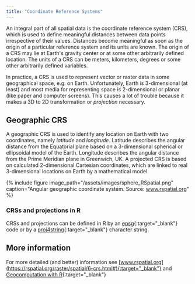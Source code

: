 ```yaml
---
title: "Coordinate Reference Systems"
---
```


An integral part of all spatial data is the coordinate reference system (CRS), which is used to define meaningful distances between data points irrespective of their values.
Distances become meaningful as soon as the origin of a particular reference system and its units are known.
The origin of a CRS may lie at Earth's gravity center or at some other arbitrarily defined location.
The units of a CRS can be meters, kilometers, degrees or some other arbitrarily defined variables.

In practice, a CRS is used to represent vector or raster data in some geographical space, e.g. on Earth. 
Unfortunately, Earth is 3-dimensional (at least) and most media for representing space is 2-dimensional or planar (like paper and computer screens).
This causes a lot of trouble because it makes a 3D to 2D transformation or _projection_ necessary. 



<!--
## Projections
plag RSpatial

A major question in spatial analysis and cartography is how to transform this three dimensional angular system to a two dimensional planar (sometimes called “Cartesian”) system. A planar system is easier to use for certain calculations and required to make maps (unless you have a 3-d printer). The different types of planar coordinate reference systems are referred to as ‘projections’. Examples are ‘Mercator’, ‘UTM’, ‘Robinson’, ‘Lambert’, ‘Sinusoidal’ ‘Robinson’ and ‘Albers’.

There is not one best projection. Some projections can be used for a map of the whole world; other projections are appropriate for small areas only. One of the most important characteristics of a map projection is whether it is “equal area” (the scale of the map is constant) or “conformal” (the shapes of the geographic features are as they are seen on a globe). No two dimensional map projection can be both conformal and equal-area (but they can be approximately both for smaller areas, e.g. UTM, or Lambert Equal Area for a larger area), and some are neither.

plag
-->


## Geographic CRS

A geographic CRS is used to identify any location on Earth with two coordinates, namely _latitude_ and _longitude_.
Latitude describes the angular distance from the Equatorial plane based on a 3-dimensional spherical or ellipsoidal model of the Earth.
Longitude describes the angular distance from the Prime Meridian plane in Greenwich, UK.
A projected CRS is based on calculated 2-dimensional Cartesian coordinates, which are linked to real 3-dimensional locations on Earth by a mathematical model.


{% include figure image_path="/assets/images/sphere_RSpatial.png" caption="Angular geographic coordinate system. Source: www.rspatial.org" %}




### CRSs and projections in R
CRSs and projections can be defined in R by an [epsg](https://spatialreference.org/ref/epsg/){:target="_blank"} code or by a [proj4string](https://proj.org/usage/projections.html){:target="_blank"} character string.



## More information

For more detailed (and better) information see [www.rspatial.org](https://rspatial.org/raster/spatial/6-crs.html#){:target="_blank"} and 
[Geocomputation with R](https://geocompr.robinlovelace.net/spatial-class.html#crs-intro){:target="_blank"}



